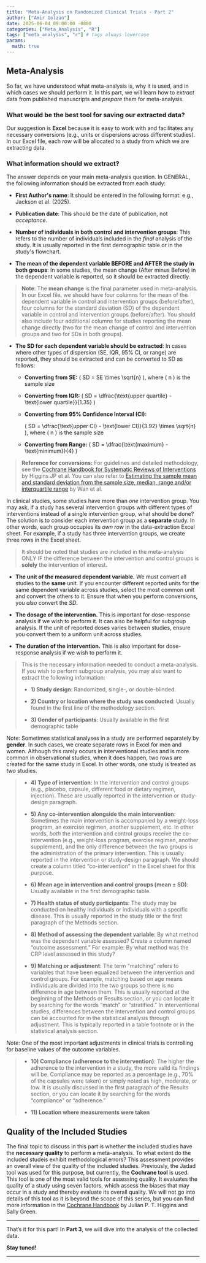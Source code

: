 ```yaml
---
title: "Meta-Analysis on Randomized Clinical Trials - Part 2"
author: ["Amir Golzan"]
date: 2025-06-04 09:00:00 -0800
categories: ["Meta_Analysis", "R"]
tags: ["meta_analysis", "r"] # tags always lowercase
params:
  math: true
---
```




## Meta-Analysis

So far, we have understood what meta-analysis is, why it is used, and in which cases we should perform it. In this part, we will learn how to *extract* data from published manuscripts and *prepare* them for meta-analysis.

### What would be the best tool for saving our extracted data?
Our suggestion is **Excel** because it is easy to work with and facilitates any necessary conversions (e.g., units or dispersions across different studies). In our Excel file, each *row*  will be allocated to a study from which we are extracting data.

### What information should we extract? 
The answer depends on your main meta-analysis question. In GENERAL, the following information should be extracted from each study:

- **First Author's name**: It should be entered in the following format: e.g., Jackson et al. (2025).

- **Publication date**: This should be the date of publication, not *acceptance*.

- **Number of individuals in both control and intervention groups**: This refers to the number of individuals included in the *final* analysis of the study. It is usually reported in the first demographic table or in the study's flowchart.

- **The mean of the dependent variable BEFORE and AFTER the study in both groups**: In some studies, the mean change (After minus Before) in the dependent variable is reported, so it should be extracted directly. 

> **Note**: The **mean change** is the final parameter used in meta-analysis. In our Excel file, we should have four columns for the mean of the dependent variable in control and intervention groups (before/after), four columns for the standard deviation (SD) of the dependent variable in control and intervention groups (before/after). You should also include four additional columns for studies reporting the mean change directly (two for the mean change of control and intervention groups and two for SDs in both groups).

- **The SD for each dependent variable should be extracted**: In cases where other types of dispersion (SE, IQR, 95% CI, or range) are reported, they should be extracted and can be converted to SD as follows:

  - **Converting from SE:**  \( SD = SE \times \sqrt{n} \), where \( n \) is the sample size
  
  - **Converting from IQR:** \( SD = \dfrac{\text{upper quartile} - \text{lower quartile}}{1.35} \)
  
  - **Converting from 95% Confidence Interval (CI):**
  
      \( SD = \dfrac{\text{upper CI} - \text{lower CI}}{3.92} \times \sqrt{n} \), where \( n \) is the sample size
  
  - **Converting from Range:** \( SD = \dfrac{\text{maximum} - \text{minimum}}{4} \)


>  **Reference for conversions:** For guidelines and detailed methodology, see the [Cochrane Handbook for Systematic Reviews of Interventions](https://dariososafoula.wordpress.com/wp-content/uploads/2017/01/cochrane-handbook-for-systematic-reviews-of-interventions-2019-1.pdf) by Higgins JP et al. You can also refer to [Estimating the sample mean and standard deviation from the sample size, median, range and/or interquartile range](https://link.springer.com/article/10.1186/1471-2288-14-135) by Wan et al.


In clinical studies, some studies have more than *one* intervention group. You may ask, if a study has several intervention groups with different types of interventions instead of a single intervention group, what should be done? The solution is to consider each intervention group as a **separate** study. In other words, each group occupies its *own row* in the data-extraction Excel sheet. For example, if a study has three intervention groups, we create three rows in the Excel sheet.

> It should be noted that studies are included in the meta-analysis ONLY IF the difference between the intervention and control groups is **solely** the intervention of interest.

  - **The unit of the measured dependent variable.** We must convert all studies to the **same** unit. If you encounter different reported units for the same dependent variable across studies, select the most common unit and convert the others to it. Ensure that when you perform conversions, you *also* convert the *SD*.

  - **The dosage of the intervention.** This is important for dose-response analysis if we wish to perform it. It can also be helpful for subgroup analysis. If the unit of reported doses varies between studies, ensure you convert them to a uniform unit across studies.

  - **The duration of the intervention.** This is also important for dose-response analysis if we wish to perform it.

> This is the necessary information needed to conduct a meta-analysis. If you wish to perform subgroup analysis, you may also want to extract the following information:
> - **1) Study design**: Randomized, single-, or double-blinded.
>
> - **2) Country or location where the study was conducted**: Usually found in the first line of the methodology section.
>
> - **3) Gender of participants**: Usually available in the first demographic table
 
  Note: Sometimes statistical analyses in a study are performed separately by **gender**. In such cases, we create separate rows in Excel for men and women. Although this rarely occurs in interventional studies and is more common in observational studies, when it does happen, two rows are created for the same study in Excel. In other words, one study is treated as *two* studies.
  
>
> - **4) Type of intervention**: In the intervention and control groups (e.g., placebo, capsule, different food or dietary regimen, injection). These are usually reported in the intervention or study-design paragraph.
>
> - **5) Any co-intervention alongside the main intervention**: Sometimes the main intervention is accompanied by a weight-loss program, an exercise regimen, another supplement, etc. In other words, *both* the intervention and control groups receive the co-intervention (e.g., weight-loss program, exercise regimen, another supplement), and the only difference between the two groups is the administration of the primary intervention. This is usually reported in the intervention or study-design paragraph. We should create a column titled “co-intervention” in the Excel sheet for this purpose.
>
> - **6) Mean age in intervention and control groups (mean ± SD)**: Usually available in the first demographic table.
>
> - **7) Health status of study participants**: The study may be conducted on healthy individuals or individuals with a specific disease. This is usually reported in the study title or the first paragraph of the Methods section.
>
> - **8) Method of assessing the dependent variable**: By what method was the dependent variable assessed? Create a column named “outcome assessment.” For example: By what method was the CRP level assessed in this study?
>
> - **9) Matching or adjustment**: The term "matching" refers to variables that have been equalized between the intervention and control groups. For example, matching based on age means individuals are divided into the two groups so there is no difference in age between them. This is usually reported at the beginning of the Methods or Results section, or you can locate it by searching for the words “match” or “stratified.” In interventional studies, differences between the intervention and control groups can be accounted for in the statistical analysis through adjustment. This is typically reported in a table footnote or in the statistical analysis section.

  *Note*: One of the most important adjustments in clinical trials is controlling for baseline values of the outcome variables.
  
>
> - **10) Compliance (adherence to the intervention)**: The higher the adherence to the intervention in a study, the more valid its findings will be. Compliance may be reported as a percentage (e.g., 70% of the capsules were taken) or simply noted as high, moderate, or low. It is usually discussed in the first paragraph of the Results section, or you can locate it by searching for the words “compliance” or “adherence.”
>
> - **11) Location where measurements were taken**

## Quality of the Included Studies

The final topic to discuss in this part is whether the included studies have the **necessary quality** to perform a meta-analysis. To what extent do the included studeis exhibit methodological errors? This assessment provides an overall view of the quality of the included studies. Previously, the Jadad tool was used for this purpose, but currently, the **Cochrane tool** is used. This tool is one of the most valid tools for assessing quality. It evaluates the quality of a study using seven factors, which assess the biases that may occur in a study and thereby evaluate its overall quality. We will not go into details of this tool as it is beyond the scope of this series, but you can find more information in the [Cochrane Handbook](https://training.cochrane.org/handbook) by Julian P. T. Higgins and Sally Green.

---

That’s it for this part! In **Part 3**, we will dive into the analysis of the collected data.

**Stay tuned!**

---
